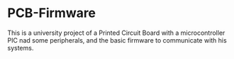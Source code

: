 # PCB-Firmware
This is a university project of a Printed Circuit Board with a microcontroller PIC nad some peripherals, and the basic firmware to communicate with his systems.
